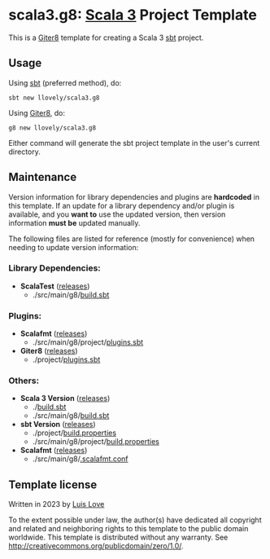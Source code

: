 # scala3.g8: [Scala 3] Project Template

This is a [Giter8][g8] template for creating a Scala 3 [sbt] project.


## Usage

Using [sbt] (preferred method), do:
```
sbt new llovely/scala3.g8
```
Using [Giter8][g8-usage], do:
```
g8 new llovely/scala3.g8
```
Either command will generate the sbt project template in the user's current
directory.


## Maintenance

Version information for library dependencies and plugins are **hardcoded** in
this template. If an update for a library dependency and/or plugin is
available, and you **want to** use the updated version, then version information
**must be** updated manually.

The following files are listed for reference (mostly for convenience) when
needing to update version information:

### Library Dependencies:
- **ScalaTest** ([releases](https://github.com/scalatest/scalatest/releases))
  - ./src/main/g8/[build.sbt](https://github.com/llovely/scala3.g8/blob/main/src/main/g8/build.sbt)

### Plugins:
- **Scalafmt** ([releases](https://github.com/scalameta/sbt-scalafmt/releases))
  - ./src/main/g8/project/[plugins.sbt](https://github.com/llovely/scala3.g8/blob/main/src/main/g8/project/plugins.sbt)
- **Giter8** ([releases](https://github.com/foundweekends/giter8/releases))
  - ./project/[plugins.sbt](https://github.com/llovely/scala3.g8/blob/main/project/plugins.sbt)

### Others:
- **Scala 3 Version** ([releases](https://github.com/lampepfl/dotty/releases))
  - ./[build.sbt](https://github.com/llovely/scala3.g8/blob/main/build.sbt)
  - ./src/main/g8/[build.sbt](https://github.com/llovely/scala3.g8/blob/main/src/main/g8/build.sbt)
- **sbt Version** ([releases](https://github.com/sbt/sbt/releases))
  - ./project/[build.properties](https://github.com/llovely/scala3.g8/blob/main/project/build.properties)
  - ./src/main/g8/project/[build.properties](https://github.com/llovely/scala3.g8/blob/main/src/main/g8/project/build.properties)
- **Scalafmt** ([releases](https://github.com/scalameta/scalafmt/releases))
  - ./src/main/g8/[.scalafmt.conf](https://github.com/llovely/scala3.g8/blob/main/src/main/g8/.scalafmt.conf)


## Template license

Written in 2023 by [Luis Love]

To the extent possible under law, the author(s) have dedicated all copyright
and related and neighboring rights to this template to the public domain
worldwide. This template is distributed without any warranty. See
<http://creativecommons.org/publicdomain/zero/1.0/>.


[g8]: https://www.foundweekends.org/giter8/
[g8-usage]: https://www.foundweekends.org/giter8/usage.html
[sbt]: https://www.scala-sbt.org/
[sbt-usage]: https://www.scala-sbt.org/1.x/docs/sbt-new-and-Templates.html
[Scala 3]: https://www.scala-lang.org/
[Luis Love]: https://github.com/llovely/
